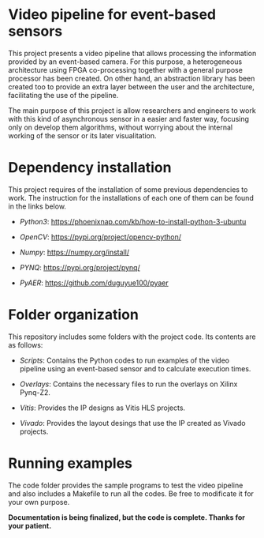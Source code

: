 # Video pipeline for event-based sensors


This project presents a video pipeline that allows processing the information provided by an event-based camera. For this purpose, a heterogeneous architecture using FPGA co-processing together with a general purpose processor has been created. On other hand, an abstraction library has been created too to provide an extra layer between the user and the architecture, facilitating the use of the pipeline. 

The main purpose of this project is allow researchers and engineers to work with this kind of asynchronous sensor in a easier and faster way, focusing only on develop them algorithms, without worrying about the internal working of the sensor or its later visualitation. 






# Dependency installation


This project requires of the installation of some previous dependencies to work. The instruction for the installations of each  one of them can be found in the links below.

- *Python3*: https://phoenixnap.com/kb/how-to-install-python-3-ubuntu

- *OpenCV*: https://pypi.org/project/opencv-python/

- *Numpy*: https://numpy.org/install/

- *PYNQ*: https://pypi.org/project/pynq/

- *PyAER*: https://github.com/duguyue100/pyaer


# Folder organization

This repository includes some folders with the project code. Its contents are as follows:


- *Scripts*: Contains the Python codes to run examples of the video pipeline using an event-based sensor and to calculate execution times.

- *Overlays*: Contains the necessary files to run the overlays on Xilinx Pynq-Z2.

- *Vitis*: Provides the IP designs as Vitis HLS projects.

- *Vivado*: Provides the layout desings that use the IP created as Vivado projects.



# Running examples

The code folder provides the sample programs to test the video pipeline and also includes a Makefile to run all the codes. Be free to modificate it for your own purpose. 




**Documentation is being finalized, but the code is complete. Thanks for your patient.**

